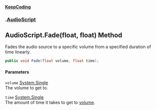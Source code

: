 #### [KeepCoding](index.md 'index')
### [](.md '').[AudioScript](AudioScript.md 'AudioScript')
## AudioScript.Fade(float, float) Method
Fades the audio source to a specific volume from a specified duration of time linearly.  
```csharp
public void Fade(float volume, float time);
```
#### Parameters
<a name='global__AudioScript_Fade(float_float)_volume'></a>
`volume` [System.Single](https://docs.microsoft.com/en-us/dotnet/api/System.Single 'System.Single')  
The volume to get to.
  
<a name='global__AudioScript_Fade(float_float)_time'></a>
`time` [System.Single](https://docs.microsoft.com/en-us/dotnet/api/System.Single 'System.Single')  
The amount of time it takes to get to [volume](AudioScript_Fade_hji5BasS2pJ81q8D4I_ZsA.md#global__AudioScript_Fade(float_float)_volume 'global::AudioScript.Fade(float, float).volume').
  
